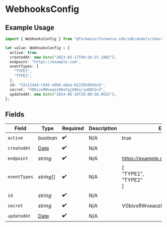 # WebhooksConfig

## Example Usage

```typescript
import { WebhooksConfig } from "@formance/formance-sdk/sdk/models/shared";

let value: WebhooksConfig = {
  active: true,
  createdAt: new Date("2023-03-17T04:26:37.100Z"),
  endpoint: "https://example.com",
  eventTypes: [
    "TYPE1",
    "TYPE2",
  ],
  id: "53c1244d-c945-49b6-a8ea-81239105bbcb",
  secret: "V0bivxRWveaoz08afqjU6Ko/jwO0Cb+3",
  updatedAt: new Date("2024-06-16T20:00:28.055Z"),
};
```

## Fields

| Field                                                                                         | Type                                                                                          | Required                                                                                      | Description                                                                                   | Example                                                                                       |
| --------------------------------------------------------------------------------------------- | --------------------------------------------------------------------------------------------- | --------------------------------------------------------------------------------------------- | --------------------------------------------------------------------------------------------- | --------------------------------------------------------------------------------------------- |
| `active`                                                                                      | *boolean*                                                                                     | :heavy_check_mark:                                                                            | N/A                                                                                           | true                                                                                          |
| `createdAt`                                                                                   | [Date](https://developer.mozilla.org/en-US/docs/Web/JavaScript/Reference/Global_Objects/Date) | :heavy_check_mark:                                                                            | N/A                                                                                           |                                                                                               |
| `endpoint`                                                                                    | *string*                                                                                      | :heavy_check_mark:                                                                            | N/A                                                                                           | https://example.com                                                                           |
| `eventTypes`                                                                                  | *string*[]                                                                                    | :heavy_check_mark:                                                                            | N/A                                                                                           | [<br/>"TYPE1",<br/>"TYPE2"<br/>]                                                              |
| `id`                                                                                          | *string*                                                                                      | :heavy_check_mark:                                                                            | N/A                                                                                           |                                                                                               |
| `secret`                                                                                      | *string*                                                                                      | :heavy_check_mark:                                                                            | N/A                                                                                           | V0bivxRWveaoz08afqjU6Ko/jwO0Cb+3                                                              |
| `updatedAt`                                                                                   | [Date](https://developer.mozilla.org/en-US/docs/Web/JavaScript/Reference/Global_Objects/Date) | :heavy_check_mark:                                                                            | N/A                                                                                           |                                                                                               |